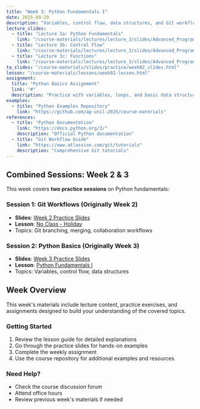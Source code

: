 ```yaml
---
title: "Week 3: Python Fundamentals I"
date: 2025-09-29
description: "Variables, control flow, data structures, and Git workflows"
lecture_slides:
  - title: "Lecture 3a: Python Fundamentals"
    link: "/course-materials/lectures/lecture_3/slides/Advanced_Programming_2025_lecture_3a.pdf"
  - title: "Lecture 3b: Control Flow"
    link: "/course-materials/lectures/lecture_3/slides/Advanced_Programming_2025_lecture_3b.pdf"
  - title: "Lecture 3c: Functions"
    link: "/course-materials/lectures/lecture_3/slides/Advanced_Programming_2025_lecture_3c.pdf"
ta_slides: "/course-materials/slides/practice/week02_slides.html"
lesson: "/course-materials/lessons/week02-lesson.html"
assignment:
  title: "Python Basics Assignment"
  link: "#"
  description: "Practice with variables, loops, and basic data structures"
examples:
  - title: "Python Examples Repository"
    link: "https://github.com/ap-unil-2025/course-materials"
references:
  - title: "Python Documentation"
    link: "https://docs.python.org/3/"
    description: "Official Python documentation"
  - title: "Git Workflow Guide"
    link: "https://www.atlassian.com/git/tutorials"
    description: "Comprehensive Git tutorials"
---
```


## Combined Sessions: Week 2 & 3

This week covers **two practice sessions** on Python fundamentals:

### Session 1: Git Workflows (Originally Week 2)
- **Slides**: [Week 2 Practice Slides](/course-materials/slides/practice/week02_slides.html)
- **Lesson**: [No Class - Holiday](/course-materials/lessons/week02-lesson.html)
- Topics: Git branching, merging, collaboration workflows

### Session 2: Python Basics (Originally Week 3)
- **Slides**: [Week 3 Practice Slides](/course-materials/slides/practice/week03_slides.html)
- **Lesson**: [Python Fundamentals I](/course-materials/lessons/week03-lesson.html)
- Topics: Variables, control flow, data structures

## Week Overview

This week's materials include lecture content, practice exercises, and assignments designed to build your understanding of the covered topics.

### Getting Started

1. Review the lesson guide for detailed explanations
2. Go through the practice slides for hands-on examples  
3. Complete the weekly assignment
4. Use the course repository for additional examples and resources

### Need Help?

- Check the course discussion forum
- Attend office hours
- Review previous week's materials if needed

